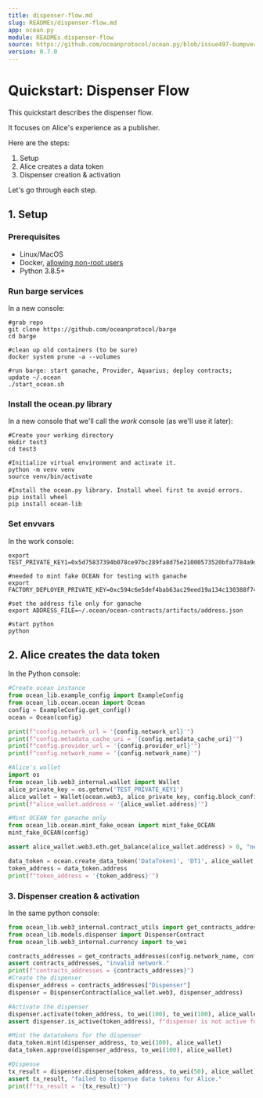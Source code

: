 ```yaml
---
title: dispenser-flow.md
slug: READMEs/dispenser-flow.md
app: ocean.py
module: READMEs.dispenser-flow
source: https://github.com/oceanprotocol/ocean.py/blob/issue497-bumpversion-to-v0.7.0/READMEs/dispenser-flow.md
version: 0.7.0
---
```

<!--
Copyright 2021 Ocean Protocol Foundation
SPDX-License-Identifier: Apache-2.0
-->

# Quickstart: Dispenser Flow

This quickstart describes the dispenser flow.

It focuses on Alice's experience as a publisher.

Here are the steps:

1.  Setup
2.  Alice creates a data token
3.  Dispenser creation & activation

Let's go through each step.

## 1. Setup

### Prerequisites

-   Linux/MacOS
-   Docker, [allowing non-root users](https://www.thegeekdiary.com/run-docker-as-a-non-root-user/)
-   Python 3.8.5+

### Run barge services

In a new console:

```console
#grab repo
git clone https://github.com/oceanprotocol/barge
cd barge

#clean up old containers (to be sure)
docker system prune -a --volumes

#run barge: start ganache, Provider, Aquarius; deploy contracts; update ~/.ocean
./start_ocean.sh
```

### Install the ocean.py library

In a new console that we'll call the _work_ console (as we'll use it later):

```console
#Create your working directory
mkdir test3
cd test3

#Initialize virtual environment and activate it.
python -m venv venv
source venv/bin/activate

#Install the ocean.py library. Install wheel first to avoid errors.
pip install wheel
pip install ocean-lib
```

### Set envvars

In the work console:
```console
export TEST_PRIVATE_KEY1=0x5d75837394b078ce97bc289fa8d75e21000573520bfa7784a9d28ccaae602bf8

#needed to mint fake OCEAN for testing with ganache
export FACTORY_DEPLOYER_PRIVATE_KEY=0xc594c6e5def4bab63ac29eed19a134c130388f74f019bc74b8f4389df2837a58

#set the address file only for ganache
export ADDRESS_FILE=~/.ocean/ocean-contracts/artifacts/address.json

#start python
python
```

## 2. Alice creates the data token


In the Python console:
```python
#Create ocean instance
from ocean_lib.example_config import ExampleConfig
from ocean_lib.ocean.ocean import Ocean
config = ExampleConfig.get_config()
ocean = Ocean(config)

print(f"config.network_url = '{config.network_url}'")
print(f"config.metadata_cache_uri = '{config.metadata_cache_uri}'")
print(f"config.provider_url = '{config.provider_url}'")
print(f"config.network_name = '{config.network_name}'")

#Alice's wallet
import os
from ocean_lib.web3_internal.wallet import Wallet
alice_private_key = os.getenv('TEST_PRIVATE_KEY1')
alice_wallet = Wallet(ocean.web3, alice_private_key, config.block_confirmations)
print(f"alice_wallet.address = '{alice_wallet.address}'")

#Mint OCEAN for ganache only
from ocean_lib.ocean.mint_fake_ocean import mint_fake_OCEAN
mint_fake_OCEAN(config)

assert alice_wallet.web3.eth.get_balance(alice_wallet.address) > 0, "need ETH"

data_token = ocean.create_data_token('DataToken1', 'DT1', alice_wallet, blob=ocean.config.metadata_cache_uri)
token_address = data_token.address
print(f"token_address = '{token_address}'")
```

### 3. Dispenser creation & activation

In the same python console:
```python
from ocean_lib.web3_internal.contract_utils import get_contracts_addresses
from ocean_lib.models.dispenser import DispenserContract
from ocean_lib.web3_internal.currency import to_wei

contracts_addresses = get_contracts_addresses(config.network_name, config.address_file)
assert contracts_addresses, "invalid network."
print(f"contracts_addresses = {contracts_addresses}")
#Create the dispenser
dispenser_address = contracts_addresses["Dispenser"]
dispenser = DispenserContract(alice_wallet.web3, dispenser_address)

#Activate the dispenser
dispenser.activate(token_address, to_wei(100), to_wei(100), alice_wallet)
assert dispenser.is_active(token_address), f"dispenser is not active for {token_address} data token."

#Mint the datatokens for the dispenser
data_token.mint(dispenser_address, to_wei(100), alice_wallet)
data_token.approve(dispenser_address, to_wei(100), alice_wallet)

#Dispense
tx_result = dispenser.dispense(token_address, to_wei(50), alice_wallet)
assert tx_result, "failed to dispense data tokens for Alice."
print(f"tx_result = '{tx_result}'")
```



